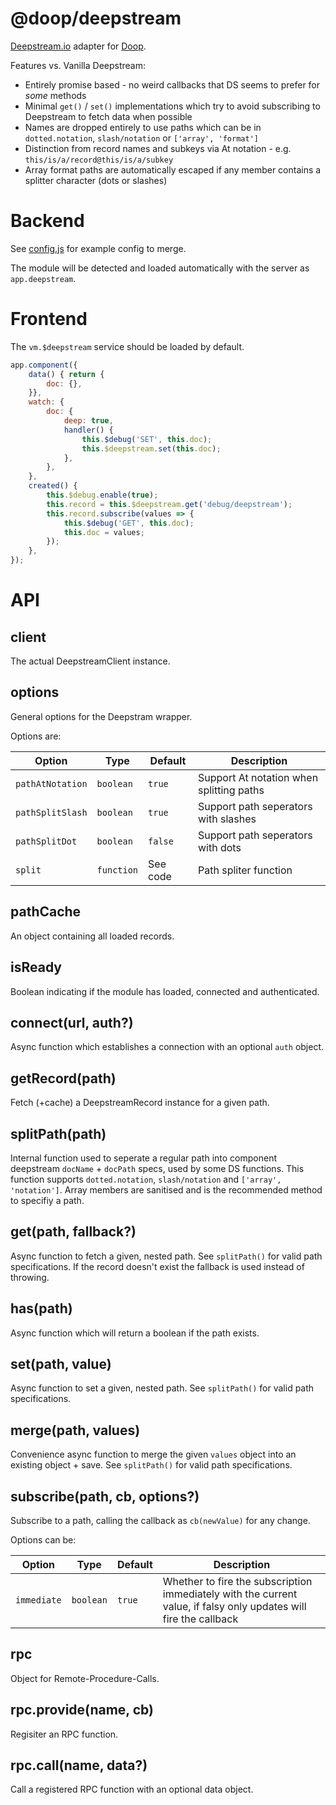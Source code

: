 @doop/deepstream
================
[Deepstream.io](https://deepstream.io) adapter for [Doop](https://github.com/MomsFriendlyDevCo/Doop).


Features vs. Vanilla Deepstream:

* Entirely promise based - no weird callbacks that DS seems to prefer for _some_ methods
* Minimal `get()` / `set()` implementations which try to avoid subscribing to Deepstream to fetch data when possible
* Names are dropped entirely to use paths which can be in `dotted.notation`, `slash/notation` or `['array', 'format']`
* Distinction from record names and subkeys via At notation - e.g. `this/is/a/record@this/is/a/subkey`
* Array format paths are automatically escaped if any member contains a splitter character (dots or slashes)


Backend
=======
See [config.js](./config.js) for example config to merge.

The module will be detected and loaded automatically with the server as `app.deepstream`.


Frontend
========
The `vm.$deepstream` service should be loaded by default.

```javascript
app.component({
	data() { return {
		doc: {},
	}},
	watch: {
		doc: {
			deep: true,
			handler() {
				this.$debug('SET', this.doc);
				this.$deepstream.set(this.doc);
			},
		},
	},
	created() {
		this.$debug.enable(true);
		this.record = this.$deepstream.get('debug/deepstream');
		this.record.subscribe(values => {
			this.$debug('GET', this.doc);
			this.doc = values;
		});
	},
});
```


API
===

client
------
The actual DeepstreamClient instance.


options
-------
General options for the Deepstram wrapper.

Options are:

| Option           | Type       | Default  | Description                              |
|------------------|------------|----------|------------------------------------------|
| `pathAtNotation` | `boolean`  | `true`   | Support At notation when splitting paths |
| `pathSplitSlash` | `boolean`  | `true`   | Support path seperators with slashes     |
| `pathSplitDot`   | `boolean`  | `false`  | Support path seperators with dots        |
| `split`          | `function` | See code | Path spliter function                    |


pathCache
---------
An object containing all loaded records.


isReady
-------
Boolean indicating if the module has loaded, connected and authenticated.


connect(url, auth?)
-------------------
Async function which establishes a connection with an optional `auth` object.


getRecord(path)
---------------
Fetch (+cache) a DeepstreamRecord instance for a given path.


splitPath(path)
---------------
Internal function used to seperate a regular path into component deepstream `docName` + `docPath` specs, used by some DS functions.
This function supports `dotted.notation`, `slash/notation` and `['array', 'notation']`. Array members are sanitised and is the recommended method to specifiy a path.


get(path, fallback?)
--------------------
Async function to fetch a given, nested path.
See `splitPath()` for valid path specifications.
If the record doesn't exist the fallback is used instead of throwing.


has(path)
---------
Async function which will return a boolean if the path exists.


set(path, value)
----------------
Async function to set a given, nested path.
See `splitPath()` for valid path specifications.


merge(path, values)
-------------------
Convenience async function to merge the given `values` object into an existing object + save.
See `splitPath()` for valid path specifications.


subscribe(path, cb, options?)
-----------------------------
Subscribe to a path, calling the callback as `cb(newValue)` for any change.

Options can be:

| Option      | Type      | Default | Description                                                                                                       |
|-------------|-----------|---------|-------------------------------------------------------------------------------------------------------------------|
| `immediate` | `boolean` | `true`  | Whether to fire the subscription immediately with the current value, if falsy only updates will fire the callback |



rpc
---
Object for Remote-Procedure-Calls.



rpc.provide(name, cb)
---------------------
Regisiter an RPC function.


rpc.call(name, data?)
---------------------
Call a registered RPC function with an optional data object.
